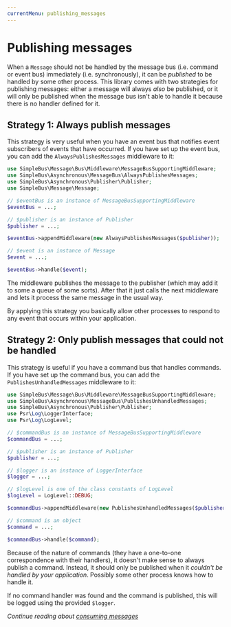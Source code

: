 ```yaml
---
currentMenu: publishing_messages
---
```


# Publishing messages

When a `Message` should not be handled by the message bus (i.e. command or event bus) immediately (i.e. synchronously),
it can be *published* to be handled by some other process. This library comes with two strategies for publishing
messages: either a message will always *also* be published, or it will only be published when the message bus isn't able
to handle it because there is no handler defined for it.

## Strategy 1: Always publish messages

This strategy is very useful when you have an event bus that notifies event subscribers of events that have occurred.
If you have set up the event bus, you can add the `AlwaysPublishesMessages` middleware to it:

```php
use SimpleBus\Message\Bus\Middleware\MessageBusSupportingMiddleware;
use SimpleBus\Asynchronous\MessageBus\AlwaysPublishesMessages;
use SimpleBus\Asynchronous\Publisher\Publisher;
use SimpleBus\Message\Message;

// $eventBus is an instance of MessageBusSupportingMiddleware
$eventBus = ...;

// $publisher is an instance of Publisher
$publisher = ...;

$eventBus->appendMiddleware(new AlwaysPublishesMessages($publisher));

// $event is an instance of Message
$event = ...;

$eventBus->handle($event);
```

The middleware publishes the message to the publisher (which may add it to some a queue of some sorts). After
that it just calls the next middleware and lets it process the same message in the usual way.

By applying this strategy you basically allow other processes to respond to any event that occurs within your
application.

## Strategy 2: Only publish messages that could not be handled

This strategy is useful if you have a command bus that handles commands. If you have set up the command bus, you can add
the `PublishesUnhandledMessages` middleware to it:

```php
use SimpleBus\Message\Bus\Middleware\MessageBusSupportingMiddleware;
use SimpleBus\Asynchronous\MessageBus\PublishesUnhandledMessages;
use SimpleBus\Asynchronous\Publisher\Publisher;
use Psr\Log\LoggerInterface;
use Psr\Log\LogLevel;

// $commandBus is an instance of MessageBusSupportingMiddleware
$commandBus = ...;

// $publisher is an instance of Publisher
$publisher = ...;

// $logger is an instance of LoggerInterface
$logger = ...;

// $logLevel is one of the class constants of LogLevel
$logLevel = LogLevel::DEBUG;

$commandBus->appendMiddleware(new PublishesUnhandledMessages($publisher, $logger, $logLevel));

// $command is an object
$command = ...;

$commandBus->handle($command);
```

Because of the nature of commands (they have a one-to-one correspondence with their handlers), it doesn't make sense to
always publish a command. Instead, it should only be published when it *couldn't be handled by your application*.
Possibly some other process knows how to handle it.

If no command handler was found and the command is published, this will be logged using the provided `$logger`.

*Continue reading about [consuming messages](consume.md)*
